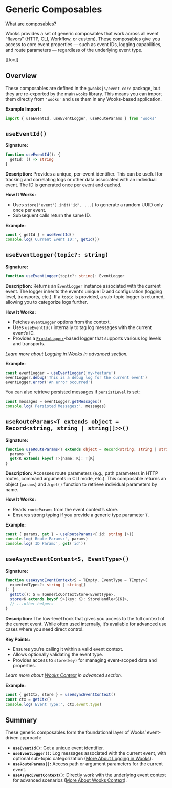 # Generic Composables

[What are composables?](/wooks/what#what-are-composables)

Wooks provides a set of generic composables that work across all event “flavors” (HTTP, CLI, Workflow, or custom). These composables give you access to core event properties — such as event IDs, logging capabilities, and route parameters — regardless of the underlying event type.

[[toc]]

## Overview

These composables are defined in the `@wooksjs/event-core` package, but they are re-exported by the main `wooks` library. This means you can import them directly from `'wooks'` and use them in any Wooks-based application.

**Example Import:**
```ts
import { useEventId, useEventLogger, useRouteParams } from 'wooks'
```

## `useEventId()`

**Signature:**
```ts
function useEventId(): {
  getId: () => string
}
```

**Description:**
Provides a unique, per-event identifier. This can be useful for tracking and correlating logs or other data associated with an individual event. The ID is generated once per event and cached.

**How It Works:**
- Uses `store('event').init('id', ...)` to generate a random UUID only once per event.
- Subsequent calls return the same ID.

**Example:**
```ts
const { getId } = useEventId()
console.log('Current Event ID:', getId())
```

## `useEventLogger(topic?: string)`

**Signature:**
```ts
function useEventLogger(topic?: string): EventLogger
```

**Description:**
Returns an `EventLogger` instance associated with the current event. The logger inherits the event’s unique ID and configuration (logging level, transports, etc.). If a `topic` is provided, a sub-topic logger is returned, allowing you to categorize logs further.

**How It Works:**
- Fetches `eventLogger` options from the context.
- Uses `useEventId()` internally to tag log messages with the current event’s ID.
- Provides a [`ProstoLogger`](https://github.com/prostojs/logger)-based logger that supports various log levels and transports.

*Learn more about [Logging in Wooks](/wooks/advanced/logging) in advanced section.*

**Example:**
```ts
const eventLogger = useEventLogger('my-feature')
eventLogger.debug('This is a debug log for the current event')
eventLogger.error('An error occurred')
```

You can also retrieve persisted messages if `persistLevel` is set:
```ts
const messages = eventLogger.getMessages()
console.log('Persisted Messages:', messages)
```

## `useRouteParams<T extends object = Record<string, string | string[]>>()`

**Signature:**
```ts
function useRouteParams<T extends object = Record<string, string | string[]>>(): {
  params: T
  get<K extends keyof T>(name: K): T[K]
}
```

**Description:**
Accesses route parameters (e.g., path parameters in HTTP routes, command arguments in CLI mode, etc.). This composable returns an object (`params`) and a `get()` function to retrieve individual parameters by name.

**How It Works:**
- Reads `routeParams` from the event context’s store.
- Ensures strong typing if you provide a generic type parameter `T`.

**Example:**
```ts
const { params, get } = useRouteParams<{ id: string }>()
console.log('Route Params:', params)
console.log('ID Param:', get('id'))
```

## `useAsyncEventContext<S, EventType>()`

**Signature:**
```ts
function useAsyncEventContext<S = TEmpty, EventType = TEmpty>(
  expectedTypes?: string | string[]
): {
  getCtx(): S & TGenericContextStore<EventType>,
  store<K extends keyof S>(key: K): StoreHandle<S[K]>,
  // ...other helpers
}
```

**Description:**
The low-level hook that gives you access to the full context of the current event. While often used internally, it’s available for advanced use cases where you need direct control.

**Key Points:**
- Ensures you’re calling it within a valid event context.
- Allows optionally validating the event type.
- Provides access to `store(key)` for managing event-scoped data and properties.

*Learn more about [Wooks Context](/wooks/advanced/wooks-context) in advanced section.*

**Example:**
```ts
const { getCtx, store } = useAsyncEventContext()
const ctx = getCtx()
console.log('Event Type:', ctx.event.type)
```

## Summary

These generic composables form the foundational layer of Wooks’ event-driven approach:

- **`useEventId()`:** Get a unique event identifier.
- **`useEventLogger()`:** Log messages associated with the current event, with optional sub-topic categorization ([More About Logging in Wooks](/wooks/advanced/logging)).
- **`useRouteParams()`:** Access path or argument parameters for the current event.
- **`useAsyncEventContext()`:** Directly work with the underlying event context for advanced scenarios ([More About Wooks Context](/wooks/advanced/wooks-context)).
